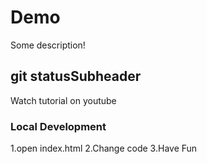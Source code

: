 # Demo

Some description!

## git statusSubheader

Watch tutorial on youtube

### Local Development

1.open index.html 
2.Change code
3.Have Fun